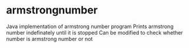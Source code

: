 # armstrongnumber
Java implementation of armstrong number program
Prints armstrong number indefinately until it is stopped 
Can be modified to check whether number is armstrong number or not
